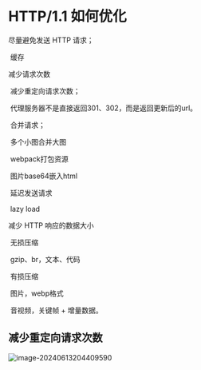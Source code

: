 # HTTP/1.1 如何优化

尽量避免发送 HTTP 请求；

​	缓存

减少请求次数

​	减少重定向请求次数；

​		代理服务器不是直接返回301、302，而是返回更新后的url。	

​	合并请求；

​		多个小图合并大图

​		webpack打包资源

​		图片base64嵌入html

​	延迟发送请求

​		lazy load

减少 HTTP 响应的数据大小

​	无损压缩

​		gzip、br，文本、代码

​	有损压缩

​		图片，webp格式

​		音视频，关键帧 + 增量数据。





## 减少重定向请求次数

![image-20240613204409590](https://cdn.jsdelivr.net/gh/sword4869/pic1@main/images/202406132044632.png)